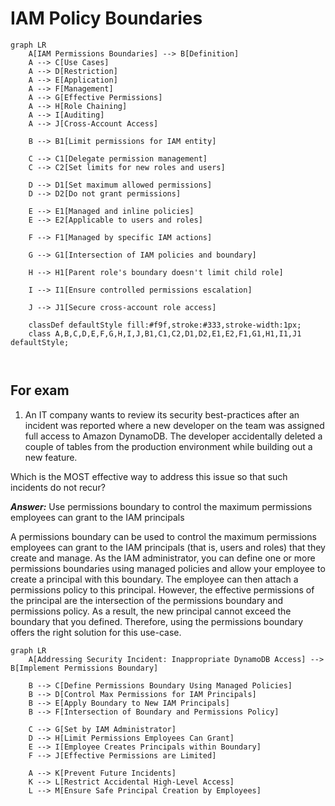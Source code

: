 # IAM Policy Boundaries

```mermaid
graph LR
    A[IAM Permissions Boundaries] --> B[Definition]
    A --> C[Use Cases]
    A --> D[Restriction]
    A --> E[Application]
    A --> F[Management]
    A --> G[Effective Permissions]
    A --> H[Role Chaining]
    A --> I[Auditing]
    A --> J[Cross-Account Access]

    B --> B1[Limit permissions for IAM entity]

    C --> C1[Delegate permission management]
    C --> C2[Set limits for new roles and users]

    D --> D1[Set maximum allowed permissions]
    D --> D2[Do not grant permissions]

    E --> E1[Managed and inline policies]
    E --> E2[Applicable to users and roles]

    F --> F1[Managed by specific IAM actions]

    G --> G1[Intersection of IAM policies and boundary]

    H --> H1[Parent role's boundary doesn't limit child role]

    I --> I1[Ensure controlled permissions escalation]

    J --> J1[Secure cross-account role access]

    classDef defaultStyle fill:#f9f,stroke:#333,stroke-width:1px;
    class A,B,C,D,E,F,G,H,I,J,B1,C1,C2,D1,D2,E1,E2,F1,G1,H1,I1,J1 defaultStyle;



```


## For exam

1. An IT company wants to review its security best-practices after an incident was reported where a new developer on the team was assigned full access to Amazon DynamoDB. The developer accidentally deleted a couple of tables from the production environment while building out a new feature.

Which is the MOST effective way to address this issue so that such incidents do not recur?

***Answer:*** Use permissions boundary to control the maximum permissions employees can grant to the IAM principals

A permissions boundary can be used to control the maximum permissions employees can grant to the IAM principals (that is, users and roles) that they create and manage. As the IAM administrator, you can define one or more permissions boundaries using managed policies and allow your employee to create a principal with this boundary. The employee can then attach a permissions policy to this principal. However, the effective permissions of the principal are the intersection of the permissions boundary and permissions policy. As a result, the new principal cannot exceed the boundary that you defined. Therefore, using the permissions boundary offers the right solution for this use-case.

```mermaid
graph LR
    A[Addressing Security Incident: Inappropriate DynamoDB Access] --> B[Implement Permissions Boundary]
    
    B --> C[Define Permissions Boundary Using Managed Policies]
    B --> D[Control Max Permissions for IAM Principals]
    B --> E[Apply Boundary to New IAM Principals]
    B --> F[Intersection of Boundary and Permissions Policy]

    C --> G[Set by IAM Administrator]
    D --> H[Limit Permissions Employees Can Grant]
    E --> I[Employee Creates Principals within Boundary]
    F --> J[Effective Permissions are Limited]

    A --> K[Prevent Future Incidents]
    K --> L[Restrict Accidental High-Level Access]
    L --> M[Ensure Safe Principal Creation by Employees]

```
